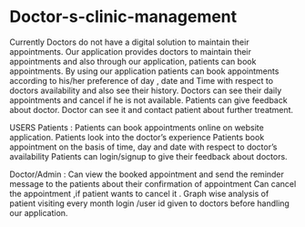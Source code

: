 # Doctor-s-clinic-management
Currently Doctors do not have a digital solution to maintain their appointments. Our application provides doctors to maintain their appointments and also through our application, patients can book appointments.  By using our application patients can book appointments according to his/her preference of day , date and Time with respect to doctors availability  and also see their history. Doctors can see their daily appointments and cancel if he is not available. Patients can give feedback about doctor. Doctor can see it and contact patient about further treatment.

USERS
Patients :
Patients can book appointments online on website application.
Patients look into the doctor’s experience 
Patients book appointment on the basis of time, day and date with respect to doctor’s availability
Patients can login/signup to give their feedback about doctors.

Doctor/Admin :
Can view the booked appointment and send the reminder message to the patients about their confirmation of appointment
Can cancel the appointment ,if patient wants to cancel it .
Graph wise analysis of patient visiting every month 
login /user id given to doctors before handling our application.
